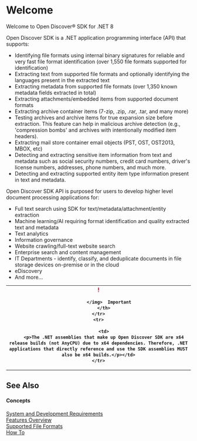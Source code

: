 # Welcome


Welcome to Open Discover® SDK for .NET 8


Open Discover SDK is a .NET application programming interface (API) that supports:
<ul><li>Identifying file formats using internal binary signatures for reliable and very fast file format identification (over 1,550 file formats supported for identification)</li><li>Extracting text from supported file formats and optionally identifying the languages present in the extracted text</li><li>Extracting metadata from supported file formats (over 1,350 known metadata fields extracted in total)</li><li>Extracting attachments/embedded items from supported document formats</li><li>Extracting archive container items (7-zip, .zip, .rar, .tar, and many more)</li><li>Testing archives and archive items for true expansion size before extraction. This feature can help in malicious archive detection (e.g., 'compression bombs' and archives with intentionally modified item headers).</li><li>Extracting mail store container email objects (PST, OST, OST2013, MBOX, etc)</li><li>Detecting and extracting sensitive item information from text and metadata such as social security numbers, credit card numbers, driver's license numbers, addresses, phone numbers, and much more.</li><li>Detecting and extracting supported entity item type information present in text and metadata.</li></ul>






Open Discover SDK API is purposed for users to develop higher level document processing applications for:
<ul><li>Full text search using SDK for text/metadata/attachment/entity extraction</li><li>Machine learning/AI requiring format identification and quality extracted text and metadata</li><li>Text analytics</li><li>Information governance</li><li>Website crawling/full-text website search</li><li>Enterprise search and content management</li><li>IT Departments - identify, classify, and deduplicate documents in file storage devices on-premise or in the cloud</li><li>eDiscovery</li><li>And more...</li></ul>






<table>
	<tr>
		<th>
			<img src="media/AlertCaution.png" alt="Important note">
				
			</img>  Important
		</th>
	</tr>
	<tr>
		
		<td>
		<p>The .NET assemblies that make up Open Discover SDK are x64 release builds (not AnyCPU) due to x64 dependencies. Therefore, .NET applications that directly reference and use the SDK assemblies MUST also be x64 builds.</p></td>
	</tr>
</table>



## See Also


#### Concepts
<a href="b17635d4-db19-4248-b66f-c449ade2baf8">System and Development Requirements</a>  
<a href="b8b727e1-17e3-4ba8-b572-ac4316bc9b53">Features Overview</a>  
<a href="7e782821-dd62-4262-b342-f603ac374bba">Supported File Formats</a>  
<a href="59ed8473-fbd9-4bf1-9e80-33226882e71f">How To</a>  
